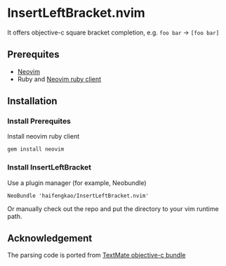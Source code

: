 # InsertLeftBracket.nvim

It offers objective-c square bracket completion, e.g.
`foo bar` -> `[foo bar]`

## Prerequites

* [Neovim][1]
* Ruby and [Neovim ruby client][2]

## Installation

### Install Prerequites

Install neovim ruby client
```bash
gem install neovim
```

### Install InsertLeftBracket

Use a plugin manager (for example, Neobundle)

```vim
NeoBundle 'haifengkao/InsertLeftBracket.nvim'
```

Or manually check out the repo and put the directory to your vim runtime
path.

## Acknowledgement

The parsing code is ported from [TextMate objective-c bundle][3]

[1]: https://neovim.io
[2]: https://github.com/alexgenco/neovim-ruby
[3]: https://github.com/textmate/objective-c.tmbundle
